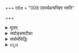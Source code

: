 +++
title = "008 एकार्थप्रत्यभिज्ञा भवति"

+++
<details><summary>मूलम्</summary>

एकार्थप्रत्यभिज्ञा भवति दृढतरा दर्शनस्पर्शनाभ्यां संघातादेरयोगादवगमयति सा वस्तु रूपादतोऽन्यत् ।  
एकस्मिन् दूरतादेरविशदविशदप्रत्यभिज्ञादि तद्वत् नैकत्वेऽप्यक्षभेदाद्भिदुरमिव मिथस्संश्रयादिप्रसङ्गात् ॥ ८ ॥
</details>

<details><summary>सर्वाङ्कषटीका</summary>

विभक्तानां द्रव्याणां लक्षण-कथनानन्तरं  
क्रमशः परीक्षां प्रारिप्सुः,  
आदौ द्रव्याद्रव्य-विभागस्यैवाप्रामाणिकतां वदतां बौद्धानां  
मतं निराकरोति - एकार्थेत्यादिना ।  

बौद्धाः खलु वैभाषिक-सौत्रान्तिक-योगाचार-माध्यमिकभेदेन चतुर्विधाः ।  

- _वैभाषिकाः_ जगत्-सत्यतावादिनः ।  
  जगतः प्रत्यक्षत्वम्, क्षणिकत्वं चैतत्सम्मतम्।  
- _सौत्रान्तिकानाम्_ अप्य् एतत् समानम्,  
  किन्तु जगतोऽनुमेयत्वम् इति विशेषः ।  
  उभयोरपि क्षणिक-विज्ञान-सन्तति-रूपः आन्तरः पदार्थोऽपि सम्मतः ।  
- आन्तर-क्षणिक-विज्ञान-सन्ततिर् एकैव सत्या,  
  बाह्यं तु सर्वं मिथ्येति योगाचाराः ।  
- माध्यमिकास्तु सर्वशून्यवादिनः । 

तत्र प्रकृते, वैभाषिकाः वदन्ति -  

> गन्ध-रस-रूप-स्पर्श-स्वभावाः चतुर्विधाः परमाणव एव जगन्-मूल-भूताः ।  
गन्ध-रस-रूप-स्पर्श-स्वभावा पृथिवी,  
रस-रूप-स्पर्श-स्वभावं जलम्,  
रूप-स्पर्श-स्वभावं तेजः,  
स्पर्श-मात्र-स्वभावो वायुः ।  
आकाशस् तु पदार्थो नास्त्य् एव ।  
> 
> गुणगुणिनोः 'सहोपलम्भ-नियमाद् अभेदः' इति न्यायेन  
पृथग्-अनुपलम्भात् गन्धाद्य्-आत्मका एव ते, न तु गन्धाद्याश्रयाः । 
अधिकं तु तत्तदवसरे भविष्यति ।  
ततश्च द्रव्यम्, अद्रव्यम् इति विभाग एवानुपपन्न 

इति ।  
तत्रोत्तरम् - एकार्थप्रत्यभिज्ञेत्यादि ।  
**दर्शन-स्पर्शनाभ्यां** = चक्षुर्-इन्द्रिय-त्वगिन्द्रियाभ्यां  
**दृढतरा** = अपलपितुम् अशक्या  
**एकार्थ-प्रत्यभिज्ञा** = एक-पदार्थ-विषयिणी प्रत्यभिज्ञा भवति सर्वेषाम् ।  
**सा** = प्रत्यभिज्ञा  
**सङ्घातादेः** = समुदाय-भावादेः तन्-मते **अयोगात्** असम्भवात्  
**वस्तु** = घटादिद्रव्यं रूपादितः गुणेभ्यः **अन्यत्** = भिन्ना **अवगमयति** = प्रकटयति इति योजना।  

अयं भावः - दीपाद्यालोके घटादिकं चक्षुषा पश्यताम् एव सताम्,  
अकस्माद् दीपादि-नाशे तदेव घटादिकं त्वचा स्पृशताम्  
'अनुपदं चक्षुषा दृष्टम् एव घटं हस्तेन स्पृशामि' इत्यनुभवः सर्वेषाम् अपि भवति ।  
अनेन चक्षुर्-इन्द्रिय-त्वग्-इन्द्रिययोः उभयोरपि गोचरः  
कश्चन पदार्थः अनुभवेन सिद्धः अङ्गीकार्यः ।  
चक्षुरिन्द्रियं हि रूपं गृह्णाति, न तु स्पर्शम् ।  
त्वगिन्द्रियं हि स्पर्शं गृह्णाति, न तु रूपम् ।  
'दृष्टमेव स्पृशामि' इति [[14]] प्रत्यभिज्ञारूपः प्रत्ययस् तु  
उभयेन्द्रियग्राह्यं किञ्चिद् अस्तीति बोधयति ।  

रूपं वा, स्पर्शो वा नोभयेन्द्रिय-ग्राह्यः;  
अतः रूपस्पर्शयोर् आश्रयभूतः कश्चिद् अतिरिक्तः पदार्थः  
इन्द्रिय-द्वय-ग्राह्यः अङ्गीकरणीयः ।  
स एव **द्रव्यम्** इत्युच्यते ।  
अतश्च इन्द्रिय-द्वय-ग्राह्यं द्रव्यम्,  
रूपं स्पर्शश् चेति एकैकेन्द्रियग्राह्यो गुण इति द्रव्याद्रव्य-विभागः दुरपह्नवः ॥ 

ननु वस्तूनां सर्वेषाम् अपि क्षणिकत्वात्,  
आलोके दृष्टः पदार्थः अन्यः,  
'अन्धकारे स्पृष्टश् च पदार्थः अन्य एवे'ति,  
'दृष्टम् एव स्पृशामि' इति प्रत्यभिज्ञा भ्रान्तिर् एवेति,  
तेन न कस्यचिद् वस्तुनः सिद्धिः संभवतीति  
चेत्, तत्रोक्तं - दृढतरा इति । 

एकस्य ज्ञानस्य भ्रान्तित्वं हि, अनन्तरकाले बाधक-प्रत्यय-दर्शनेन वक्तव्यम् ।  
यथा शुक्तिं दृष्ट्वा रजतम् इति भ्रान्तौ जातायाम्,  
अनन्तरं 'नेदं रजतम्' इति बाधकप्रत्ययः दृश्यते ।  
नैवम् अत्रानन्तर-काले कदाचित् कस्यचित्  
'दृष्टम् एव मया न स्पृश्यते' इति बाधकप्रत्ययो दृश्यते ।  
अतः सा प्रतीतिः **दृढतरा** = अपलपितुमशक्या, न भ्रान्तिः ।  

अनन्तर-काले बाधक-प्रत्ययाभावेऽपि, प्रतीतेः भ्रान्तित्वे  
घटादीनाम् अपि मिथ्यात्वं स्यात् ।  
वैभाषिकसौत्रान्तिकौ जगत्-सत्यत्व-वादिनौ ।  
अतो नेष्टापत्ति-संभवः ।  

> न च बाधक-प्रत्ययाभावेऽपि, कारण-दोष-वशात् जातं ज्ञानं भ्रान्तिर् एव भवति ।  
यथा कामिलादोषवशात् 'पीतः शङ्खः' इति ज्ञान-जननानन्तरं  
'शङ्खः न पीतः' इति बाधकज्ञानस्य न हि संभवः ।  

तद्-वद् अत्रापि स्याद् इति चेत्,  
न ह्यत्र तथा दोष-वशाद् इदं 'दृष्टम् एव स्पृशामि' इति ज्ञानं जातम् -  
तथा कस्यापि कदापि तथा अनुभवाभावात् ।  
अतश् च कारण-दोष--बाधक-प्रत्यययोर् अभावात् इयं प्रत्यभिज्ञा  
न भ्रान्तिरितीदमपि **दृढतरा** इत्यनेनोक्तम् ॥

यद्यपि ‘पीतःशङ्खः” इति भ्रमस्थले  
'शङ्खो न पीतः' इति बाधकज्ञानं पूर्वम् एव वर्तते,  
अथापि दोषवशाद् एव ‘पीतश्शङ्खः' इति प्रत्ययो भवति ।  
अत एव किल प्रतिबध्यज्ञानं दोष-विशेषाजन्यम् इच्छन्ति विपश्चितः ।  
अत एव ‘एकश् चन्द्रः' इति बाधक-निश्चये सत्य् अपि  
अङ्गुल्यवष्टंभादि-दोषेण 'द्वौ चन्द्रौ' इति प्रत्यक्षं वर्णयन्ति ।  
अतो बाधक-प्रत्ययाभावेऽपि, कारण-दोषस्याप्य् अत्राभावात्,  
लौकिकबुद्धयः न भ्रमाः । 

ननु च 'प्रत्ययः सर्वोऽपि मिथ्या, प्रत्ययत्वात्, स्वाप्न-प्रत्ययवत्' इत्याद्य्-अनुमानानि ते ऽवतारयन्त्य् एव किल ?  
जानामि बृहस्पते! परिशीलयामस् सर्वं तत्-तत्-प्रकरणे ।  
प्रत्यभिज्ञा-प्रामाण्यम् उत्तरत्र विस्तरेण (श्लोकः . 26) स्थापयिष्यते ।

ननु रूपस्य स्पर्शस्य वा प्रत्येकं एकैकेन्द्रियग्राह्यत्वेऽपि  
उभयोर् मेलन-दशायां द्वयम् अपि द्वीन्द्रियग्राह्यं भवतु,  
प्रत्येकम् असतो रक्त-रूप-विशेषस्य सुधा-हरिद्रयोर् मिश्रणे दर्शनाद् इत्यत्रोक्तम्-  
**संघातादेर् अयोगाद्** इति ।  

अयं भावः - 'मिश्रणे' इत्यस्य कोऽर्थः ?  
तत् तु वस्तु-स्थैर्य-वाद एव संभवेत् ।  
वस्तूनां क्षणिकत्वे हि  
प्रत्येकं स्थितम् एव वस्तु अन्यत्,  
मिलित-काले स्थितम् एव अन्यत् ।  
अतः कस्य मिश्रणावस्था वर्णितुं शक्या?  
न च वस्तूनां क्षणिकत्वेऽपि,  
अवयवातिरिक्तम् अवयविनम् अनङ्गीकुर्वतां सर्वेषां पूर्वक्षणे प्रत्येकता,  
अनन्तरक्षणे संघात-भावः वर्तत एवेत्य्  
अवस्था-भेदः वर्तत एवेति चेत्,  
क्षणिकवादे हि संघात-भावोऽपि दुर्-उपपादः ।  
एक-कालावच्छेदेन, एकदेशावच्छेदेन वा मेलनं हि संघातः ।  
कालस् त्व् अतिरिक्तः, तन्-मते नास्त्य् एव ।  
देशः यद्य् अतिरिक्तः, तर्हि स एव 'द्रव्य'-पदवाच्य इति सिद्ध्यति ।  
अतस् तन्-मते द्वयम् अप्य् असंभवि ।  
एतत् सर्वं **संघातादेर् अयोगात्** इत्यनेन सूच्यते ॥

[[15]]

> ननु यद्य् अपि देशो वा कालो वा अतिरिक्तः नाङ्गीक्रियते,  
अथापि संख्यादि-गुणानाम् अतिरिक्तानाम् अनङ्गीकारे ऽपि  
संख्यादि-विलक्षण-व्यवहार-निर्वाहवत्  
बुद्धि-कल्पित-कालादिकम् आदायैव विलक्षण-व्यवहारो भवतु,  
का हानिर्? 

इति चेत्, एवम् अपि प्रकारान्तरेणातिरिक्तसिद्धिः इत्याह- **एकस्मिन्न्** इत्यादि ।  
**एकस्मिन्न् एव** वस्तुनि दूरतादेः हेतोः  
**अ-विशद-विशद-प्रत्यभिज्ञादि**,  
**तद्वत्** = पूर्ववत् रूपाद् इतः वस्तु अन्यत् अवगमयतीत्य् अर्थः ॥

अयं भावः -  
दूरात् किञ्चित् वस्तु पश्यन् सर्वोऽपि,  
कदाचित् रूपादिकं स्पष्टतया द्रष्टुं न शक्नोति ।  
कदाचिच् च रूपं पश्यन्  
आश्रयभूतं वस्तु किम् इति स्पष्टं निश्चेतुं न शक्नोति ।  
द्रव्य-गुणयोर् अभेदे,  
द्रव्य-ग्रहणम् एव गुण-ग्रहणम्,  
गुणग्रहणम् एव द्रव्य-ग्रहणं भवेद् इति,  
कथं निश्चेतुं न शक्येत ?  
न च प्रथमं गृहीतं वस्तु अन्यद् एव;  
समीपम् उपसृप्य निर्णीयमानं वस्तु भिन्नम् एवेति न विरोध इति वाच्यम्;  
'तद् एवेदम्' इति अबाधितप्रत्यभिज्ञाया दर्शनात् वस्तुभेदः न वक्तुं शक्यः ।  
न वा प्रत्यभिज्ञायाः अप्रामाण्य-शङ्का, उपर्य् एव दत्तोत्तरत्वात् ।  
अतः द्रव्य-गुण-भेदः अनिवार्यः ।  

तद् इदं सूचितं -  
**एकस्मिन् प्रत्यभिज्ञादि** इति पदाभ्याम् ।  
**दूरतादेः** इत्यत्र आदिना आलोक-न्यूनतादेः ग्रहणम् ।  
**प्रत्यभिज्ञादि** इत्यत्र आदिना संशय-विपर्यययोर् ग्रहणम् ।  
ऊर्ध्वत्वादि-सामान्याकार-विशिष्टं वस्तु दूरात् पश्यताम्  
'स्थाणुर्वा पुरुषो वा' इति संशयः सर्वेषाम् अनुभवसिद्धः ।  
तत्र ऊर्ध्वत्वादि-साधारणाकारस्य तद्-आश्रय-द्रव्यस्य च ग्रहणे सत्यपि  
स्थाणुत्व-पुरुषत्वान्यतराकारानिर्णयात्,  
धर्मस्य तद्-आश्रय-धर्मिणश् च भेदः अनिवार्यः ।  

एवं "फाल-फल्य"+आदि-सामान्याकार-ग्रहणम्, शुक्तित्वादि-विशेषाकाराग्रहणञ् च यदि न स्यात्,  
तर्हि शुक्तौ रजत-भ्रमस्तत्र कथं स्यात् ।  
अतः इदं सर्वं धर्मातिरिक्तं धर्मिणम्,  
गुणाद्य्-अतिरिक्तं गुणिनम् अन्तरा  
सर्वथा न घटेतेति  
द्रव्य-गुण-विभागः अवर्जनीय इति ।  
"अविचारित-रमणीयम् एव विकल्पानां स्वरूपम्" इत्यादिकमपि तद्-अवसरे (बुद्धि.33) विचार्यते ॥

> ननु वस्तुन एकत्वेऽपि  
ग्राहकस्येन्द्रियस्य भेदात्  
भेद-व्यवहारः युज्येत ।  
चक्षुषा ग्रहणे ' रूपम्' इति  
त्वचा ग्रहणे 'स्पर्शः' इति च  
एकमेव वस्तु व्यपदिश्यते इति  
न कोऽपि विरोध 

इति शङ्कते - नैकत्व इत्यादि ।  
**एकत्वेपि** = वस्तुन एकत्वेऽपि  
**अक्षभेदात्** = ग्राहकेन्द्रियभेदात्  
**भिदुरम् इव** = भिन्नम् इव भवति,  
वस्तुतस्तु न भिन्नम् इति चेत्;  
एतन्निराकरोति - **नेति** ।  
हेतुमाह - **मिथः संश्रयादि-प्रसङ्गाद्** इति ।  
अन्योन्याश्रय-दोष-प्रसङ्गाद् इत्य् अर्थः ।  

> ग्राह्याणां रूपरसादीनां परस्पर-विलक्षणत्वाद्+धि  
ग्राहकाणीन्द्रियाण्य् अपि परस्परं विलक्षणानि साध्यन्ते ।  
‘रूप-साक्षात्कारः किञ्चित्-करणकः कार्यत्वात्, घटादिवत्'  
इत्यादि-रीत्या हि चक्षुरादीन्द्रियाणि विविच्यन्ते ।  
एवं सति  
ग्राहकाणाम् इन्द्रियाणां भेदात्  
ग्राह्याणां रूपरसादि-विषयाणां भेद 

इति यद्य् उच्यते,  
तर्हि ग्राह्य-भेद-सिद्धौ ग्राहकेन्द्रिय-भेद-सिद्धिः,  
ग्राहकेन्द्रिय-भेद-सिद्धौ ग्राह्यविषयभेदसिद्धिरिति अन्योन्याश्रयदोषः । 

मिथस्संश्रयादीत्य् आदिना चक्रकग्रहणम् ।  
ग्राह्य-ग्राहकयोर् मध्ये ग्रहणस्याप्य् अन्तर्गतत्वात्,  
तस्य पृथक्करणे,  
ज्ञान-भेदात् विषय-भेदः,  
विषयभेदात् ग्राहकेन्द्रियभेदः, ग्राहकेन्द्रियभेदादेव ज्ञानभेदः 

इति त्रयाणां परस्पराश्रयणात्  
चक्रवत् भ्रमणात् ‘चक्रक' संज्ञकः दोषः भवति ॥

[[16]]

ननु सृष्टिप्रक्रियायामिन्द्रियाणामाहङ्कारिकत्वेन, विषयानुरोधेनेन्द्रियकल्पनाया अभावात् कथमन्योन्याश्रय इति चेत्, तत्प्रक्रियायास्समष्टितत्त्वविषयकत्वेन, तत्र विचारस्यैवाप्रसक्तेः । किञ्च तद्दृष्ट्या विषयाणामपि प्रत्येकं सृष्ट्यभिधानादतिरिक्तविषयसिद्धिर्निष्प्रत्यूहैव ॥

अपि च–यदि रूपरसयोः ग्राहकभेदाधीनो भेदः, शुक्लपीतादीनां रूपाणां चक्षुषैव ग्रहणात्, ग्राहकभेदाभावात्, शुक्लनीलपीतादिभेदः न भवेदिति, रूपं सर्वमप्येकमेव भवेत् । एवं रसादाव् अप्य् अवान्तर-भेदो न सिद्ध्येत्, ग्राहकभेदाभावादिति द्रव्यगुणभेदः निरुपाधिकः सिद्धः ॥

ननु पृथिव्यामाम्रपनसादौ पाकवशात् रूपादेः परिवृत्तिः सर्वानुभवसिद्धा । तत्र रूपादेः कार्यत्वमवर्जनीयम् । कार्यं चेदुपादानकारणमप्यावश्यकम् । रूपादिकं प्रति हि द्रव्यमेवोपादानकारणम् । एवञ्च गुणं प्रति द्रव्यस्योपादानत्वात्, उपादानोपादेययोरभेदस्य भवद्भिः स्थापनात् (श्लो. 20) गुणगुणिनोरभेदस्सिद्ध एवेति कथं द्रव्यातिरिक्तगुणसिद्धिः ? न च प्रामाणिकैरपि गुणगुणिव्यवहारकरणात्, अनन्तरकालबाधादर्शनाच्च तयोर्भेदसिद्धिरिति शङ्खयम्; 'राहोश्शिरः' इतिवत् कल्पितेनापि भेदव्यवहारनिर्वाहात् इति चेत्, उपादानोपादेययोरभेदे, प्रत्यक्षबाधादर्शनेऽपि यौक्तिकबाधस्य सत्त्वात् । ननु प्रत्यक्षस्य प्रबलत्वात् कथं युक्त्या बाध इति चेत् 'सैवेयं दीपज्वाला' ( 58 ) इति ज्वालैक्यप्रत्यक्षस्यानुमानेन बाधस्य सर्वैरङ्गीकारात् ॥

न च ज्वालैक्यप्रत्यक्षं हि प्रत्यभिज्ञारूपम् । प्रत्यभिज्ञा च न केवलेन्द्रियजन्या । तत्तांशे संस्कारजन्यत्वात् । अत एवेदं ग्रहणस्मरणात्मकं ज्ञानं न सर्वांशे प्रमाणम् । एवं दुर्बलत्वादेवास्य युक्त्या बाधः, न तु केवलयुक्त्या प्रत्यक्षबाध इति वाच्यम्; केवलेन्द्रियजन्यस्य 'इदं रजतम्' इति प्रत्यक्षस्य ' इयं शुक्तिः' इति प्रत्यक्षेणैव बाधदर्शनात्, प्रत्यक्षस्यापि बाधो दृश्यत एव । न च प्राथमिकज्ञानस्य न केवलेन्द्रियजन्यत्वम्, रजतसन्निकर्षाभावात् । अतस्तस्य बाध्यत्वं युज्यत एवेति वाच्यम्, एवमप्युपादानोपादेययोरभेदस्य युक्तिसिद्धत्वेन, वासनाजन्यस्य गुणगुणिभेदव्यवहारस्यापि बाधात्, न गुणगुणिभेदसिद्धिरिति चेत् ॥

अत्रोच्यते - सर्वमिदमाकाशनर्तनमेव । गुणं प्रति द्रव्यस्योपादानत्वं हि वैशेषिकसमयसिद्धम् । सिद्धान्ते तु परिणामवादाङ्गीकारात् पूर्वावस्थाविशिष्टं द्रव्यमुत्तरावस्थाविशिष्टद्रव्यं प्रत्युपादानं भवति । रूपरसादयोऽप्यवस्थाविशेषा एव । पाकवशाद्रूपपरावृत्तिस्थलेऽपि पूर्वरूपविशिष्टं द्रव्यं रूपान्तरविशिष्टतया परिणमते । अतश्च तत्र केवलरूपादिपरावृत्तेरभावात्, तद्विशिष्टद्रव्यस्यैव तथा परिमाणात्, सर्वत्र द्रव्यमेवोपादानम्, उपादेयञ्चेति, उपादानोपादेययोरैक्येन द्रव्यैक्यस्यैव सिद्धिः, न गुणगुणिनोरैक्यसिद्धिः । किञ्चोपादानोपादेयभावस्यैव भेदप्रयुक्तत्वेन, द्रव्यगुणयोरभेदस्य नावकाशः इतरत्सर्वं तत्तदवसरे ॥

यत्तु – 'सहोपलंभनियमात् अभेदो गुणतद्वतोः' । तथाहि - यदि भेदः, तर्हि कदाचिद्वा तदन्तरा तदुपलभ्येत । यथा घटमन्तरा पट उपलभ्यते । एवं कदाचिदपि गुणगुणिनोस्तथानुपलंभान्नास्ति भेद इतितदपि सहत्वस्यैव भेदगर्भत्वात् स्ववचनविरुद्धम् । रूपमन्तरापि अन्धकारे घटोपलब्धिः त्वगिन्द्रियेण वर्तत एव । एवं स्पर्शमन्तरापि घटोपलब्धिरप्यालोके वर्तत एव । अतः गुणगुणिभावो दुरपह्नवः ॥



ननु 'सहोपलंभनियमादभेदो नीलतद्धियोः ' (प्र.वा.) इति बौद्धभिक्षोर्वाक्यानुकरणमेतत्; अस्तु, शब्दः किं तस्यैव स्वभूतः ? ' सहोपलंभनियमादभेदो नीलशब्दयोः' इत्यपि पठ्यताम् । **नीलः** =अर्थः । एवञ्च ज्ञानार्थयोरिव, अर्थशब्दयोरभेदवादः सहोपलंभनियममूल एव । एवं गुणगुणिनोरप्यभेदवादे सहोपलंभ एव हेतुः । सिद्धिः किल स्थितिः प्रतिपत्तिश्च । एवमेव जीवब्रह्मणोरपि अविनाभावस्यांशांशिभावमूलकस्य सत्त्वात्, तत्रापि 'सहोपलंभनियमादभेदः परजीवयोः' इत्यपि पठ्यताम् । अथवा 'सहोपलंभनियमादभेदोऽयुतसिद्धयोः' इत्येव सर्वानुगतं वा पठ्यताम् । परीक्षकाणां मतिभेदमूलकमतभेदकारणेषु अविनाभावकृतः सहोपलंभनियमः प्रधानं निदानम् । परं तु सहत्वस्य भेदगर्भत्वान्न सहोपलंभनियमादभेदसिद्धिप्रत्याशा । ननु यदि शरीरशरीरिणोरविनाभावः, तर्हि 'नीलो घटः' इतिवत् जीवशरीरयोरपि समानाधिकरणप्रतीतिः स्यादिति चेत्, नेति क आह? ' अहं मनुष्यः' इत्यादिसामानाधिकरण्यप्रतीतिरस्त्येव किल ! नन्वियमौपचारिकी प्रतीतिरिति चेत्, विचार्यत एतज्जीवसरे ॥

ननु यदि जीवपरयोरविनाभावः तर्हि, 'अहम्' इति स्वोपलंभे परोऽपि भायादिति चेत्; क एवमाह ? ' न भाति' इति । ' अहम् ब्रह्मास्मि' इत्युपलंभ एव प्रमाणम् । अत एव 'अहं ब्रह्मास्मि' इत्यनुभवः अस्मिन्नेव मते स्वरसतः शरीरशरीरिभावकृतः संगच्छते, न तु स्वरूपैक्यवादिमते । अधिकं तु पश्चात् । ' नीलः' इति प्रतीतौ नैल्यमेव विषयः, न तु द्रव्यमिति वैभाषिकाः । द्रव्यमेव भासते, न गुण इति सांख्याः । नैल्यविशिष्टं द्रव्यं भासत इतीतरे । एतत्सर्वत्रापि गुणगुणिनोरविनाभाव एव मूलम् । एवमेव जीवपरमात्मनोरप्यविनाभावात् भेदाभेदादिवादास्संवृत्ताः । किञ्च यत्र सहैवोपलंभः, तत्राविनाभाव इत्येव व्याप्तिः; न तु यत्राविनाभावस्तत्र सहोपलंभ इति । सामग्रीसामर्थ्याधीनत्वादुपलंभस्य । गुरुत्वादिकं तु न कदापि द्रव्येण सहोपलभ्यते । एवं चक्षुषा घटादिग्रहणे रसादिकं तेन न हि गृह्येत । अतो नोक्तापत्तिः ॥

एवञ्चाविनाभावस्थले सर्वत्राप्येवं विवादः सहज एव । तर्हि निर्णयः क इति चेत्; द्वयोस्सत्त्वे खल्वविनाभावः । अतोऽविनाभाव एव भेदं सहोपलंभं च प्रदर्शयतीति सिद्ध एव निर्णयः । वाचो विग्लापनमेवेतरत्सर्वम् । अत एव न वयं भेदाभेदवादिनः । एतदेव मनसि निधाय समन्वयाधिकरणे भगवद्भिर्भाष्यकारैर्विस्तरेणादूषि भेदाभेदवादः । एतेन एतत्सिद्धान्तसूक्ष्मस्वरूपापरिज्ञानमूलमेव 'परस्परविरुद्धभेदादिपक्षत्रयकक्षीकारेण क्षपणकपक्षनिक्षिप्तम्' इति सर्वदर्शनसंग्रहकारस्य शब्दालङ्कारवचनमलङ्कारमात्रं मन्तव्यम् । सर्वैरपि विवेकिभिः प्रामाणिकव्यवहाराणामवश्यनिर्वाह्यत्वे 'शास्त्रप्रथितमजहतां कोऽपराधोऽतिरिक्तः?' (नाय.27) । अधिकं तत्रैव द्रष्टव्यम् ॥ ८ ॥
</details>


<details><summary>सर्वार्थसिद्धिः</summary>

ननु द्रव्यमद्रव्यमित्युभयमसिद्धं रूपादेराश्रयाभावात्, रूपादितया विकल्प्यमानस्यैकस्यैव वा सत्त्वादिति पक्षद्वयमेकेनैव प्रतिक्षिपति - एकार्थेति ॥ एवमाहुर्वैभाषिकाः - निराधारा निर्धर्मकाश्च रूपादयश्चत्वारः पदार्थाः । ते चक्षुराद्येकैकेन्द्रियग्राह्या इति ।  
वात्सीपुत्रास्तु शब्दादीन् पञ्च वैभाषिका विदुः । शब्दात्मानश्चतुर्ष्वेव केचिदित्यपरेऽब्रुवन् ॥  
तत्र निराधारत्वं तावत्प्रतिसन्धानविशेषेण निरस्यति । अस्ति हि दृष्टमेव स्पृशामीति द्वीन्द्रियग्राह्यवस्तुविषया धीः । सा तावन्न संशयात्मा विरुद्धानियतकोट्य(नवलम्बात्)नुपलम्भात् । न च विपर्ययः स्वारसिकबाधादृष्टेरनन्यथासिद्धेश्च । तदेतदुभयं दृढतरेति संगृहीतम् । ग्रहणमिति वक्तव्ये प्रत्यभिज्ञेत्युक्तिर्ज्ञातृज्ञेयस्थैर्यस्यापि व्यक्त्यर्था । सेयं न रूपमात्रगोचरा, तस्य स्पर्शनविषयत्वाभावात्, अन्यथाऽन्धस्यापि स्पर्शनेन रूपोपलम्भनप्रसङ्गात् । न च स्पर्शमात्रगोचरा, तस्यापि दृग्विषयत्वाभावात् । तथात्वे चास्पृशतोऽपि दृशा स्पर्शधीप्रसङ्गात् । न चोभयविषया, दर्शनस्पर्शनयोः प्रत्येकविषयत्वादेव । अत इयं प्रत्यभिज्ञा रूपाद्यतिरिक्तं तदाश्रयभूतं वस्तु प्रकाशयति, इदं रूपस्पर्शवदिति । ननु रूपस्पर्शयोर्नियताक्षवेद्यत्वेऽप्यवस्थाभेदात् प्रतिसन्धानं स्यात्; न स्यात्, न ह्यस्माकमिव स्थिरमवस्थान्तरभाक्किंचित्त्वन्मते । विभज्यवैभाषिकपक्षस्त्वतिमन्दः । तदिह संहतासंहतस्वलक्षणभेदमात्रं तु स्यात्; तत्र संघातस्वरूपं तस्य प्रतिसन्धानविषयत्वं च न युज्यते इत्याह - सङ्घातादेरयोगादिति । सङ्घातोऽपि सङ्घातिस्वरूपस्तदन्यो वा? पूर्वत्र न प्रतिसन्धानपदम्, द्वितीये सत्योऽसत्यो वा? आद्ये द्रव्यवाद एव वरं, संसर्गाख्यधर्मस्वीकारो वा; तेन परस्परविशिष्टस्वरूपमेवेत्यपि निरस्तं विशेषणविशेष्यतत्संबन्धातिरिक्तविशिष्टायोगात् । द्वितीये कथं प्रत्यभिज्ञात्मकार्थक्रियाकारित्वम्? निरन्तरस्वरूपं सङ्घात इति पक्षोऽपि प्रत्येकपक्षवन्नेन्द्रियान्तरेण प्रतिसन्धिः स्यात् । अन्यथा रसादिष्वपि संहतेषु तत्प्रसङ्गात् । एतेन देशैक्यमेव संघात इत्यपास्तम्; एकदेशान्वयिनां त्रैकालिकानामेकसंघातत्वप्रसङ्गात् । देशोऽपि तदातदा भिन्न एवेति चेन्न, क्षणभङ्गस्य निरसिष्यमाणत्वात् । न च ते देश आकाशादिरूपः, तस्य युष्माभिरावरणाभावादिमात्रत्वज्ञापनात् । न चोपादानरूपः, स्पर्शरूपादीनां भिन्नभिन्नक्षणोपादानत्वाभ्युपगमात् । एकोपादानत्वे तु तदेव द्रव्यं पृथिव्यादिदेशैक्यात्सङ्घातस्यापि संघातान्तरापेक्षायामनवस्था, अन्योन्याश्रयो वा । त्वन्मते पृथिव्यादिः रूपादिसङ्घातातिरिक्तो न; तथा पृथिव्यादेरपि देशैक्यं पृथिव्यादिसङ्घातातिरिक्तं न । अतिरिक्तं चेत्पृथिव्यादेर्देशैक्येऽपि तद्देशसङ्घातातिरिक्तं पृथिव्यादिदेशानां देशान्तरैक्यमेव प्रयोजकं स्यात् । एवं सत्यनवस्थेत्यर्थः । एवं च पृथिव्यादिसङ्घातप्रयोजकैकदेशानपेक्षायां तु रूपादेस्संहतत्वे पृथिव्यादिसंहतत्वमेव प्रयोजकं स्यात्; पृथिव्यादेस्संहतत्वे तु रूपादेस्संहतत्वमेवेत्यन्योन्याश्रय इत्यर्थः ।  
अथ स्यात् गृहीतेन रूपेण पूर्वमेव स्पर्शोऽनुमितः, तत्र दृष्टरूपानुमितमेव स्पृशामीप्येव प्रतिसन्धानमिति चेन्न; द्वयोरेकाश्रयत्वग्रहणमन्तरेण व्याप्तिग्रहणासंभवादनुमानासिद्धेः । दृष्टे रूपे स्पृष्टे च स्पर्शे भेदाग्रहात् । दृष्टमेव स्पृशामीति बुद्धिशब्दाविति चेन्न, भेदेनैव तयोर्गृह्यमाणत्वात्; रसादिष्वपि प्रसङ्गाच्च । ननु निर्विषयैवेयं प्रत्यभिज्ञा वासनावशात्स्यादिति चेन्न; योगाचारनीत्या रूपादेरपि निह्नवप्रसङ्गात् । बाधाबाधाभ्यां विशेष इति चेन्न; स्वारसिकबाधादृष्टेर्यौक्तिकबाधस्य समत्वाच्च । अतो रूपस्पर्शवदिदमिति मिथो भिन्नविशेषणमेकं विशेष्यं सर्वलोकसिद्धं दुरपह्नवम् । यत्तु मतान्तरं स्पर्शमात्रस्वरूपो वायुः स्वलक्षणः, तैजसादयस्तु द्वित्रिचतुस्स्वभावाः, अतस्तेजःप्रभृतीनां द्वीन्द्रियग्राह्यत्वमिति, तदप्यसत्; एकस्यानेकस्वभावत्वायोगात्; तदभ्युपगमे च जैनमतावतारात् । अनेकधर्मत्वे त्वस्मन्मतसिद्धेः । एकस्मिन्नेव रूपादिस्वभावभेदकल्पनेति चेन्न; सर्वत्रासिद्धस्य कल्पनायोगात्, क्वचित्सिद्धौ द्रव्यवादसिद्धेश्च । एतेन भेदोपलम्भाभावादभेदसिद्धिरिति प्रत्युक्तम्, विपरिवर्तस्यैव सुवचत्वात् । न हि रूपमिदमिति घटादीन्कश्चित्क्वचित्प्रत्येति । किंतु तद्वदिति । सहोपलम्भनियमादिति हेतुचतुष्टयं च निरसिष्यामः(हे) । न च रूपादेर्धर्मिणश्च सहोपलम्भनियमः, पीतशङ्खादिभ्रमे रूपमन्तरेण रूपिणस्तमन्तरेण तस्य चोपलब्धेः । न चात्रान्यश्शङ्खस्तदानीमुत्पन्नः, नापि शङ्खरूपोऽयं पित्तविवर्तः, स्पर्शनेन स एवायं शङ्ख इति गृहीतेः । एवं स्पर्शादावपि । यदि चासौ हेतुरङ्गीक्रियते किमपराद्धं "सहोपलम्भनियमादभेदो नीलतद्धियोः" इति वदद्भिः? अतस्सहोपलम्भनियमाद्धर्मधर्मिभेद एव सिध्यति । किंच रूपस्पर्शयोस्सहधीनियमस्त्वयाऽपि दुस्साधः; अतस्तयोरयुगपदुपलम्भादभेदासिद्धावेकस्य प्रत्यभिज्ञाविषयस्य ततोऽन्यत्वं (प्र)स्पष्टम् । यत्तदन्यत्र युष्माभिरुक्तम् -   
"अनुपप्लवभूतार्थस्वभावस्य विपर्ययैः । न बाधो यत्नवत्त्वेऽपि बुद्धेस्तत्पक्षपाततः ॥" इति,   
तदिह प्रतिसन्धेयम् । बुद्ध्यन्तराणि च तद्बाधकान्यभिन्नेन्द्रियजन्यान्याह - एकस्मिन्निति । आसन्नदेशे दृष्ट्वा दूरं गतस्याविशदा प्रत्यभिज्ञा, दूरे दृष्ट्वा समीपं गतस्य तु विशदा; एवं क्रमात् बहलविरलालोकादिवशादप्युभयधा ग्राह्या । अल्पधर्मविशिष्टतया ग्रहणम् अविशदग्रहणम्; भूयोधर्मविशिष्टतया तु विशदग्रहणम्; नतु न्यूनाधिकदर्शनमात्रम्; तथा सति घटपटदर्शने घटमात्रदर्शने च विशदाविशदव्यवहारप्रसङ्गात् । न चात्र रूपमेवाविशदं विशदं च भाति, पीतशङ्खादिभ्रमे रूपान्तरवत्तया भातस्यापि तथा प्रत्यभिज्ञानात् । नापि परिमाणं, तस्य परमार्थस्य त्वयाऽनभ्युपगमात् । दूरे च परिमाणान्तरवत्तया वस्तुनः स्फुरणात् । अत एव नैकत्वसंख्या; दूरासन्नयोरेकानेकत्वबोधे तदेवेति दर्शनात् । अत्रोत्तरेणादिशब्देन संशयविपर्यय(धि)योर्ग्रहणम् । संशयविपर्ययौ तावदधिष्ठानग्रहे विशेषाग्रहात् समानधर्मग्रहाच्च भवतः । तथादृष्टिनियमश्च नान्यथयितुं शक्यः ।  
अधिष्ठानस्य कार्त्स्न्येन भानेऽभाने च न भ्रमः । भाताभाताकृतिभिदा कथं निर्धर्मके भवेत् ॥  
बाधकधीश्चाधिष्ठानातिरिक्ततदसाधारणधर्मविषया, तत्स्वरूपग्रहस्यारोपसहत्वात् । जिज्ञासा च नात्यन्तानुपलब्धे, अदर्शनात् । न च निश्शेषविदिते, वेद्याभावात् । अतस्तद्विषये विदिताविदिताकारत्वं सिद्धम् । तदिदं सर्वमभिप्रेत्य भिन्नाभिन्नवादिभिरप्युक्तम् - "आविर्भावतिरोभावधर्मकेष्वनुयायि यत् । तद्धर्मि यत्र वा ज्ञानं प्राग्धर्मग्रहणाद्भवेत् ॥" इति । अत्रागृहीताशेषधर्मधर्मिग्रहणं तु न मृष्यामहे । यत्तु बौद्धैरुक्तम् -   
"धर्मोपकारशक्तीनां भेदे तास्तस्य किं यदि । नोपकारस्ततस्तासां तथा स्यादनवस्थितिः ॥ नानोपाध्युपकाराङ्गशक्त्यभिन्नात्मनो ग्रहे । सर्वात्मनोपकार्यस्य को भेदः स्यादनिश्चितः ॥" इति ॥ तदपि मन्दम्, अन्वयव्यतिरेकसिद्धकारण(णादि)वैचित्र्यनिबन्धनस्वभावभेदवतामुपाधीनां परस्परव्यभिचारिवृत्तिनियतसामग्रीबोध्यत्वेन ग्रहणाग्रहणयोरुपपत्तेरिति । 

> नन्व् अस्तु प्रतिसन्धानबलात्  
द्वीन्द्रियग्राह्यं किञ्चित्;  
तत् तु रूप-रसाद्य्-आत्मकम् इति वा तद्-आश्रय इति वा  
न मृष्यामहे । तेषामेवाभावात्  
एकस्मिन्न् एव ग्राहक-भेदात् तत्-तद्-धर्म-धीः,  
यथा मणि-कृपाण-दर्पणादि-व्यञ्जक-भेदान्  
मुखादेर् अणुत्व-पृथुत्व-मलिनत्व-विमलत्वादिधीः,  
सव्य-दक्षिण-विपर्यासश् च

+इति ।  
तम् इमं पक्षं प्रतिक्षिपति -  
"नैकत्वे ऽप्य् अक्ष-भेदाद् भिदुरम् इवे"ति ।  
इह तावत् सर्वत्रासिद्धस्य कल्पनानुपपत्तिर् उक्ता ।  

बाधकान्तरमाह - मिथ इति । चक्षुर्-आदि-ग्राहक-वैजात्यं हि  
ग्राह्याकार-भेदात् कल्प्यते ।  
तद्-असिद्धौ कथं तद्-ग्राहक-भेद-कॢप्तिः,  
तद्-अभावे च  
कथं तत एव ग्राह्याकार-भेद-कॢप्तिर् इति ।  
इह तु मध्ये बुद्धि-भेद-प्रवेशे चक्रकम् ।  
अस्तु कारणभेदादिन्द्रियभेदकॢप्तिरिति चेन्न; इन्द्रियवैजात्यव्यवस्थापकस्य तस्यानुपलम्भात्, तत एव तत्कॢप्तौ तत्रापि मिथस्संश्रयात् । ननु दर्पणादिग्राहकभेदाद् ग्राह्ये सव्यदक्षिणविपर्यासः, पृथुत्वाणुत्वविमलत्वमलिनत्वकल्पना च दृष्टेति चेत्सत्यम्; दर्पणादेस्तद्धर्माणां च भेदेन दृष्टत्वात्तदधीनाध्यासभेदो यथादर्शनमङ्गीक्रियते । अत्र तु न तथा । अक्षेषु च ते बहिः कल्पनीयानां रूपादीनामसंभवात् । उपाधिज्ञाननिरपेक्षेयमौपाधिकभेदधीरस्तु मण्डूकवसाक्तदृष्टेर्वंशेषूरगबुद्धिवदिति चेन्न; तत्तद्दोषशक्त्या तत्तद्भ्रान्तिभेदसिद्धेः कल्प्याकारस्य क्वचित्संभवाच्च । चक्षुरादिस्वभावा एवात्रापि रूपादिभ्रान्तिहेतवो दोषा इति चेन्न; सर्वकल्पनाधारे स्वलक्षणेऽप्यनाश्वासप्रसङ्गात् । ततश्चेन्द्रियस्वभावभेदोऽपि दुर्वचः; अधिष्ठानाकाङ्क्षायामपि बुद्ध्यैव चरितार्थत्वात् । तथा चेन्द्रियस्वभावभेदोऽपि नावेक्ष्यः; पूर्वपूर्वबुद्धिशक्तिभेदादेवोत्तरोत्तरविचित्रभेदोपपत्तेः । ननु स्पर्शनेन्द्रियस्याज्ञातैर्भागभेदैः करतलप्रकोष्ठादिवर्तिभिरस्यैव दुरालभाः स्पर्शस्योल्लेखभेदा भवन्तीति चेन्न । स्पर्शस्यात्र भेदेनानुल्लेखात् दुरालभावयवानां तु वह्निकणवच्छरीरमाविशतां तद्विकृतिजनकत्वमात्रम्; प्रदेशभेदेन विकृतितारतम्यं च वह्न्यादिभिरिव नानुपपन्नम् । ननु मनुष्यपशुमृगादीन्द्रियभेदाद्भक्ष्यादिष्वानुकूल्यादिवैपरीत्यं तत्तारतम्यं च दृश्यते । न च वस्त्वेवानुकूलप्रतिकूलस्वभावम्; विरोधात्, सर्वेषामविशेषेण सर्वदोभयविधानुपलम्भात्, अनेकान्तवादानभ्युपगमाच्च । एवं चक्षुरादिभेदाद्रूपादिभेदभ्रमस्स्यादिति; तदपि न, तत्तत्कर्मशक्तिवैचित्र्यात्तत्तदनुकूलत्वादिव्यवस्थोपपत्तेः । वस्तुषु चानुकूलत्वप्रतिकूलत्वे सुखदुःखजनकत्वे एव; तथाऽपि सुखदुःखे बुद्धिभेदावेव भवद्भिरपि स्वीक्रियेते । ततश्चात्र विषयभेदाद्धीभेदः । तस्मादेव च स इति प्रसङ्गः स्यादिति चेन्न; विषयभेदस्य स्वकारणाद्यधीनत्वात्, तदुत्पाद्यबुद्धिभेदस्य तत्कारणत्वाभावात्, द्वयोरपि परस्परप्रतीतिनिरपेक्षप्रमाणसिद्धत्वाच्च । एवमुपाधिभेदैरेकस्मिन्नेव ह्रस्वत्वदीर्घत्वधीनिदर्शनान्यपि नेतव्यानीति । अत्रादिशब्देन पूर्ववत् संशयाद्यसंभवो नीलपीतशीतोष्णमधुराम्लादिभेदासंभवश्च गृह्यते । न हि नीलादिभेदेष्विन्द्रियभेदोपाधिकत्वं शक्यं वक्तुं, रूपादिभेदमिथ्यात्वे तदन्तःपातिनीलादिभेदोऽपि मरीचिकावीचिकान्यायेन मिथ्यैव स्यादिति चेन्न; असिद्धस्यासिद्धेन दुस्साधत्वात् । मिथो निदर्शनेन साधने मिथस्संश्रयात् निदर्शनमात्रेण निश्शेषनिह्नवप्रसङ्गाच्चेति । तथाऽप्येकमनेकस्वभावमिति चेन्न । स्वरूपभेदस्यानभ्युपगमात् धर्मभेदस्याविरुद्धत्वात् ।   
वेद्यहेतुफलाकारैर्भिन्नैरेका समेति धीः । तथा बाह्येऽपि दृष्टत्वाद्युगपत्क्रमशोऽपि नः ॥  
प्रतिसंबन्ध्यनेकत्वं यथा नैकस्य बाधकम् । तथा संबन्ध्यनेकत्वं स्वाभीष्टे च समत्वतः ॥ ८ ॥  
॥ इति द्रव्यसिद्धिद्रव्याद्वैतभङ्गौ ॥
</details>

<details><summary>ಕನ್ನಡ</summary>

उद्देश, लक्षण, परीक्षा ऎन्दु शास्त्रद प्रवृत्ति क्रम मूरुविध- वागिदॆ. पदार्थगळन्नु विभागमाडि हॆसरिसि हेळुवुदु उद्देश. अदर असाधारण स्वरूपवन्नु हेळुवुदु लक्षण. इदर युक्तायुक्त विमर्शॆये परीक्षा, इदरल्लि उद्देश मत्तु लक्षणवन्नु हेळियायितु. इवुगळ विमर्शॆ प्रारम्भवागुत्तदॆ. अदरल्लू मूलभूतवाद द्रव्य-अद्रव्यवॆम्ब विभागवे सरियल्ल ऎम्ब वादवन्नु इल्लि विमर्शिसलागिदॆ. 

वैभाषिकरॆम्ब बौद्धरु रूप रस गन्ध स्पर्शगळॆम्ब नाल्कु गुणगळु अथवा अद्रव्यमात्रवे प्रामाणिक. इवुगळिगॆ आश्रयवाद द्रव्यवॆम्बुदु इल्लवे इल्ल. आदुदरिन्द द्रव्य-अद्रव्य विभागवे सरियल्ल ऎन्दु हेळुत्तारॆ. इवर वादवन्नु इल्लि निराकरिसुत्तारॆ. 

ညာ 

वैभाषिकर वाद सरियल्ल. एतक्कॆन्दरॆ दर्शन स्पर्शनाभ्यां दृढतरा एकार्थप्रत्यभिज्ञा भवति; सा सङ्घातादे- अयोगात् वस्तु रूपादित- अन्यत् अवगमय चक्षुरिन्द्रिय मत्तु त्वगिं- द्रियगळिन्द ऒन्दे पदार्थवन्नु विषयीकरिसि 'दृष्टमेव स्पशामि'- 'नोडिद्दन्ने मुट्टुत्तिद्देनॆ' ऎम्ब अल्लगळॆयलागद प्रत्यभिज्ञॆयु आगु- इदॆ. इदु सर्व विदित वॆन्दभिप्राय. आ प्रत्यभिज्जॆयु, रूप मत्तु स्पर्श ऎरडू ऒट्टुगूडुव सम्भव विल्लदकारण रूप मॊदलाद अद्रव्य- क्किन्तलू द्रव्य बेरॆ ऎन्दु तिळिसुत्तदॆ, 

e 

श्लोक 8] 



9 

एकस्मिन् दूरतादेरविशदविशदप्रत्यभिज्ञादि तद्वत् रूपादिगुणगळिगिन्तलू बेरॆयागि अवुगळिगॆ आधारवाद ऒन्दु पदार्थ इल्लदिद्दरॆ नोडिद्दने मुट्टुत्तिद्देनॆ' ऎम्ब अनुभववन्नु समर्थिसलु साध्यवे इल्ल. चक्षुरिन्द्रिय रूपवन्नु ग्रहिसुवुदे हॊरतु स्पर्शवन्नु ग्रहि सलारदु. त्वगिन्द्रिय स्पर्शवन्नु ग्रहिसुवुदे हॊरतु रूपवन्नु ग्रहिस लारदु. नोडिद्दन्ने मुट्टुत्तिद्देनॆ' ऎम्ब अनुभवदिन्द चक्षुरिन्द्रिय दिन्द यावुदन्नु ग्रहिसिद्दॆवॊ, अदन्ने त्वगिन्द्रियदिन्दलू ग्रहिसुत्तेवॆ ऎन्दु स्पष्टवागुत्तदॆ. ई ऎरडु इन्द्रियगळु ऒन्दन्ने ग्रहिसबेकादरॆ रूप-स्पर्श ऎम्ब गुणगळिगिन्तलू बेरॆयाद ऒन्दु पदार्थ इरले बेकु. आ बेरॆयाद वस्तुवे द्रव्य 

आ प्रत्यभिज्ञॆयु भ्रान्तिरूपवॆन्दु हेळलु साध्यविल्ल. आग हग्गदल्लि हावु ऎम्ब भ्रमॆ बन्दाग अनन्तर कालदल्लि 'इदु हावल्ल, हग्ग' ऎम्ब बाधज्ञान बरुवन्तॆ प्रकृतदल्लू नोडिद्दन्नु मुट्टुतिल्ल' ऎम्ब बाध ज्ञान बरुत्तित्तु. हागिल्लद्दरिन्द आ प्रत्यभिज्ञॆयु भ्रमॆयल्ल; प्रमॆ. ई अर्थवन्नु 'दृढतरा' ऎम्ब पद सूचिसुत्तदॆ. 

रूप मत्तु स्पर्श प्रत्येकवागि ऒन्दे इन्द्रियदिन्द ग्राह्यवादरू ऎरडू ऒट्टागि सेरिदाग अवु ऎरडु इन्द्रियगळिन्दलू ग्राह्यवागबहुदु ऎन्दु हेळलू साध्यविल्ल. 'ऎरडू ऒट्टादाग' ऎन्दरॆ एनु अर्थ? रूप मत्तु स्पर्श हालु-नीरिनन्तॆ ऒट्टागलु साध्यविल्ल - इब्बरु मित्ररु ऒन्दु कडॆयल्लि सेरिदाग 'ऒट्टागिद्दरु' ऎम्बन्तॆ अवु ऒन्दॆडॆ सेरबेकादरॆ आ ऎरडु गुणगळिगू आधारवागि ऒन्दु वस्तुवन्नु ऒप्पबेकु. आ वस्तुवे द्रव्य. आद्दरिन्द अद्रव्यक्किन्तलू बेरॆयाद द्रव्यवन्नु ऒप्पदिद्दरॆ 'नोडि. द्दन्ने मुट्टुत्तिद्देनॆ' ऎम्ब प्रत्यभिज्ञॆयन्नु समर्थिसलु साध्यवे इल्ल. 'सङ्घातादेरयोगात्' ऎन्नुवुदरिन्द ई विषयगळु सूचितवादवु. 

तद्वत् एकस्मिन् दूरतादे- अविशद विशद प्रत्यभिज्ञादि वस्तु रूपादितः अन्य अवगमयति अदरन्तॆये ऒन्दे वस्तु- विनल्लि दूरत्वादि कारणगळिन्द अस्पष्ट मत्तु स्पष्टवाद प्रत्यभिज्ञॆ मुं तादवू सह द्रव्य अद्रव्यक्किन्तलू भिन्नवॆन्दु तिळिसुत्तवॆ. 

दूर अथवा बॆळकिन कॊरतॆ मुन्ताद कारणगळिन्द ऒन्दु वस्तु मॊदलु स्पष्टवागि काणुवुदिल्ल. अन्दरॆ वस्तु गॊत्तादरू कॆलसमय 

10 



8 

नैकs क्षभेदादुरमिन मिथस्संश्रयादिप्रसञ्ज्ञात्॥८॥ अदर बण्ण गॊत्तागुवुदिल्ल. हत्तिर होदाग अथवा बॆळकु हॆच्चादाग अदे वस्तु स्पष्टवागि काणिसुत्तदॆ. रूपादि गुणगळिगिन्तलू द्रव्य बेरॆ- यागिल्लदिद्दरॆ ई ऎरडुविध अनुभवगळु बरलु कारणविरुवुदिल्ल. 'द्रव्य गॊत्तागि बण्ण गॊत्तागिल्ल' ऎन्दाग द्रव्यक्किन्तलू बण्ण बेरॆ ऎम्बुदु स्पष्टवागुत्तदॆ. ऎरडू ऒन्दागिद्दरॆ ऒन्दु गॊत्तागि मत्तॊन्दु गॊत्ताग दिरलु हेगॆ साध्य? आद्दरिन्द द्रव्यक्किन्तलू अद्रव भिन्नवागुत्तदॆ. 

हीगे कामालॆव्याधिय कारण बॆळ्ळगिरुव शङ्खादिगळु हळदियागि काणुत्तवॆ. शङ्खक्किन्तलू अदर बण्णवु बेरॆयागिल्लदिद्दरॆ शङ्ख कण्डु, अदर बण्ण काणदिरलु हेगॆ साध्य? इदरिन्द शङ्खक्किन्तलू अदर बण्ण बेरॆये ऎम्बुदु सिद्धवागुत्तदॆ. आद्दरिन्द द्रव्य-अद्रव्यवॆम्ब विभाग युक्तवे आगिदॆ. 

बौद्धर मत्तॊन्दु आक्षेपवन्नु हेळि समाधानवन्नु हेळुत्तारॆ. एकs पि अक्षभेदात् बिदुरमिव न ; मिथःसंश्रयादिप्रस 

; ज्ञात् रूपरसादिगळु ऒन्दे वस्तुवादरू अवन्नु ग्रहिसुव इन्द्रिय बेरॆ बेरॆयागिरुवुदरिन्द अवू बेरॆ बेरॆयन्तॆ तोरुत्तवॆ ऎम्बुदू सरियल्ल. हागिद्दल्लि अन्नोन्याश्रयादि दोषगळु बरुवुवु. 

वास्तविकवागि रूप रस मुन्ताद गुणगळु बेरॆबेरॆये अल्ल. इरुवुदु ऒन्दे वस्तु. चक्षुरिन्द्रियदिन्द ग्रहिसुवाग अदन्नु रूप ऎनु तेवॆ, त्वगिन्द्रियदिन्द ग्रहिसुवाग स्पर्श ऎन्नुत्तेवॆ. आद्दरिन्द अवन्नु ऎरडु इन्द्रियगळू ग्रहिसबहुदु ऎन्दु आक्षेपद अभिप्राय. 

चक्षुरादि इन्द्रियगळु बेरॆबेरॆयॆन्दु हेळलु प्रमाणवेनु ? ग्राह्यवाद विषयगळु बेरॆ बेरॆयागिरुवुदे अदक्कॆ तक्कन्तॆ इन्द्रियगळू बेरॆयागलु कारणवागुत्तदॆ. हीगॆ विषयभेद सिद्धवादरॆ इन्द्रिय भेद सिद्धिसुत्तदॆ, इन्द्रियभेद सिद्धवादरॆ विषयभेद सिद्धिसुत्तदॆ ऎन्दु अन्नोन्याश्रयदोष बरुत्तदॆ. आद्दरिन्द गुणक्किन्तलू द्रव्य भिन्न ॥८॥ 

</details>
